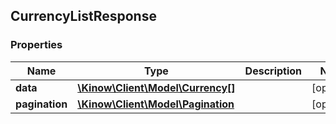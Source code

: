 ## CurrencyListResponse

### Properties
Name | Type | Description | Notes
------------ | ------------- | ------------- | -------------
**data** | [**\Kinow\Client\Model\Currency[]**](#Currency) |  | [optional] 
**pagination** | [**\Kinow\Client\Model\Pagination**](#Pagination) |  | [optional] 


